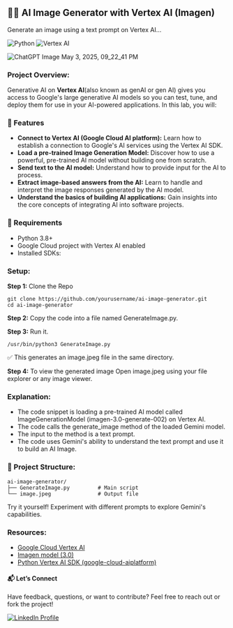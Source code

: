 ## 🧠✨ AI Image Generator with Vertex AI (Imagen)
Generate an image using a text prompt on Vertex AI...

![Python](https://img.shields.io/badge/Python-3.8%2B-blue.svg)
![Vertex AI](https://img.shields.io/badge/Powered%20by-Vertex%20AI-FF6F00.svg)

 ![ChatGPT Image May 3, 2025, 09_22_41 PM](https://github.com/user-attachments/assets/ef41b931-535a-4a8b-ae02-2bdead5700cd)

### Project Overview:

Generative AI on **Vertex AI**(also known as genAI or gen AI) gives you access to Google's large generative AI models so you can test, tune, and deploy them for use in your AI-powered applications. In this lab, you will:

### 🚀 Features
- **Connect to Vertex AI (Google Cloud AI platform):** Learn how to establish a connection to Google's AI services using the Vertex AI SDK.
- **Load a pre-trained Image Generation Model:** Discover how to use a powerful, pre-trained AI model without building one from scratch.
- **Send text to the AI model:** Understand how to provide input for the AI to process.
- **Extract image-based answers from the AI:** Learn to handle and interpret the image responses generated by the AI model.
- **Understand the basics of building AI applications:** Gain insights into the core concepts of integrating AI into software projects.

### 🧰 Requirements

- Python 3.8+
- Google Cloud project with Vertex AI enabled
- Installed SDKs:


### Setup:

**Step 1:**
Clone the Repo
```
git clone https://github.com/yourusername/ai-image-generator.git
cd ai-image-generator
```

**Step 2:**
Copy the code into a file named GenerateImage.py.

**Step 3:**
Run it.
```
/usr/bin/python3 GenerateImage.py
```
✅ This generates an image.jpeg file in the same directory.

**Step 4:**
To view the generated image
Open image.jpeg using your file explorer or any image viewer.

### Explanation:

- The code snippet is loading a pre-trained AI model called ImageGenerationModel (imagen-3.0-generate-002) on Vertex AI.
- The code calls the generate_image method of the loaded Gemini model.
- The input to the method is a text prompt.
- The code uses Gemini's ability to understand the text prompt and use it to build an AI Image.


### 📂 Project Structure:

```
ai-image-generator/
├── GenerateImage.py         # Main script
└── image.jpeg               # Output file
```

Try it yourself! Experiment with different prompts to explore Gemini's capabilities.

### Resources:

- [Google Cloud Vertex AI](https://cloud.google.com/vertex-ai)
- [Imagen model (3.0)](https://cloud.google.com/vertex-ai/docs/generative-ai/model-reference/image)
- [Python Vertex AI SDK (google-cloud-aiplatform)](https://pypi.org/project/google-cloud-aiplatform/)

#### 📬 Let’s Connect
Have feedback, questions, or want to contribute? Feel free to reach out or fork the project!

<a href="https://www.linkedin.com/in/mansi-more-0943/"> ![LinkedIn Profile](https://img.shields.io/badge/LinkedIn-0077B5?style=for-the-badge&logo=linkedin&logoColor=white) </a>
